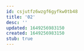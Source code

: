 ```yaml
---
id: csjutfz6wzgf6gyfkw0tb48
title: '02'
desc: ''
updated: 1649256983150
created: 1649256983150
stub: true
---
```


